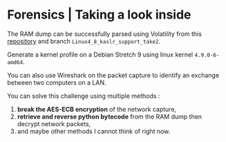 # Forensics | Taking a look inside

The RAM dump can be successfully parsed using Volatility from this
[repository](https://github.com/bneuburg/volatility) and branch
`Linux4_8_kaslr_support_take2`.

Generate a kernel profile on a Debian Stretch 9 using linux kernel
`4.9.0-6-amd64`.

You can also use Wireshark on the packet capture to identify an exchange
between two computers on a LAN.

You can solve this challenge using multiple methods :

1. **break the AES-ECB encryption** of the network capture,
2. **retrieve and reverse python bytecode** from the RAM dump then decrypt network packets,
3. and maybe other methods I cannot think of right now.
